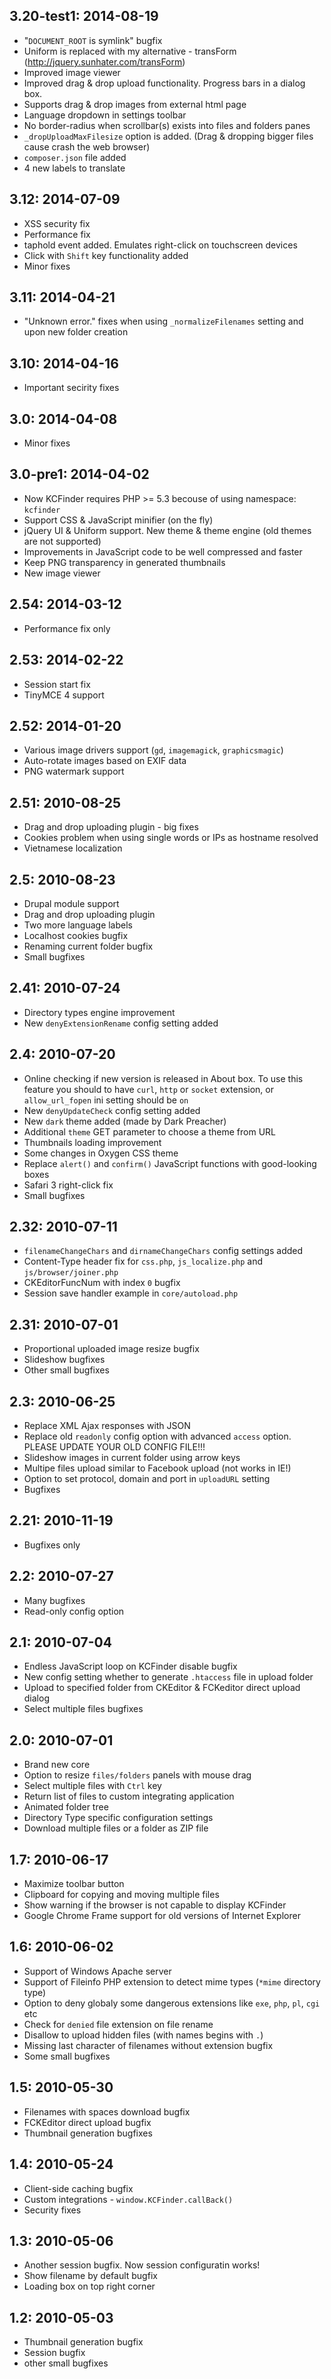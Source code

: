 3.20-test1: 2014-08-19
----------------------
* "`DOCUMENT_ROOT` is symlink" bugfix
* Uniform is replaced with my alternative - transForm (http://jquery.sunhater.com/transForm)
* Improved image viewer
* Improved drag & drop upload functionality. Progress bars in a dialog box.
* Supports drag & drop images from external html page
* Language dropdown in settings toolbar
* No border-radius when scrollbar(s) exists into files and folders panes
* `_dropUploadMaxFilesize` option is added. (Drag & dropping bigger files cause crash the web browser)
* `composer.json` file added
* 4 new labels to translate

3.12: 2014-07-09
----------------
* XSS security fix
* Performance fix
* taphold event added. Emulates right-click on touchscreen devices
* Click with `Shift` key functionality added
* Minor fixes

3.11: 2014-04-21
----------------
* "Unknown error." fixes when using `_normalizeFilenames` setting and upon new folder creation

3.10: 2014-04-16
----------------
* Important secirity fixes

3.0: 2014-04-08
---------------
* Minor fixes

3.0-pre1: 2014-04-02
--------------------
* Now KCFinder requires PHP >= 5.3 becouse of using namespace: `kcfinder`
* Support CSS & JavaScript minifier (on the fly)
* jQuery UI & Uniform support. New theme & theme engine (old themes are not supported)
* Improvements in JavaScript code to be well compressed and faster
* Keep PNG transparency in generated thumbnails
* New image viewer

2.54: 2014-03-12
----------------
* Performance fix only

2.53: 2014-02-22
----------------
* Session start fix
* TinyMCE 4 support

2.52: 2014-01-20
----------------
* Various image drivers support (`gd`, `imagemagick`, `graphicsmagic`)
* Auto-rotate images based on EXIF data
* PNG watermark support

2.51: 2010-08-25
----------------
* Drag and drop uploading plugin - big fixes
* Cookies problem when using single words or IPs as hostname resolved
* Vietnamese localization

2.5: 2010-08-23
---------------
* Drupal module support
* Drag and drop uploading plugin
* Two more language labels
* Localhost cookies bugfix
* Renaming current folder bugfix
* Small bugfixes

2.41: 2010-07-24
----------------
* Directory types engine improvement
* New `denyExtensionRename` config setting added

2.4: 2010-07-20
---------------
* Online checking if new version is released in About box. To use this feature you should to have `curl`, `http` or `socket` extension, or `allow_url_fopen` ini setting should be `on`
* New `denyUpdateCheck` config setting added
* New `dark` theme added (made by Dark Preacher)
* Additional `theme` GET parameter to choose a theme from URL
* Thumbnails loading improvement
* Some changes in Oxygen CSS theme
* Replace `alert()` and `confirm()` JavaScript functions with good-looking boxes
* Safari 3 right-click fix
* Small bugfixes

2.32: 2010-07-11
----------------
* `filenameChangeChars` and `dirnameChangeChars` config settings added
* Content-Type header fix for `css.php`, `js_localize.php` and `js/browser/joiner.php`
* CKEditorFuncNum with index `0` bugfix
* Session save handler example in `core/autoload.php`

2.31: 2010-07-01
----------------
* Proportional uploaded image resize bugfix
* Slideshow bugfixes
* Other small bugfixes

2.3: 2010-06-25
---------------
* Replace XML Ajax responses with JSON
* Replace old `readonly` config option with advanced `access` option. PLEASE UPDATE YOUR OLD CONFIG FILE!!!
* Slideshow images in current folder using arrow keys
* Multipe files upload similar to Facebook upload (not works in IE!)
* Option to set protocol, domain and port in `uploadURL` setting
* Bugfixes

2.21: 2010-11-19
----------------
* Bugfixes only

2.2: 2010-07-27
---------------
* Many bugfixes
* Read-only config option

2.1: 2010-07-04
---------------
* Endless JavaScript loop on KCFinder disable bugfix
* New config setting whether to generate `.htaccess` file in upload folder
* Upload to specified folder from CKEditor & FCKeditor direct upload dialog
* Select multiple files bugfixes

2.0: 2010-07-01
---------------
* Brand new core
* Option to resize `files/folders` panels with mouse drag
* Select multiple files with `Ctrl` key
* Return list of files to custom integrating application
* Animated folder tree
* Directory Type specific configuration settings
* Download multiple files or a folder as ZIP file

1.7: 2010-06-17
---------------
* Maximize toolbar button
* Clipboard for copying and moving multiple files
* Show warning if the browser is not capable to display KCFinder
* Google Chrome Frame support for old versions of Internet Explorer

1.6: 2010-06-02
---------------
* Support of Windows Apache server
* Support of Fileinfo PHP extension to detect mime types (`*mime` directory type)
* Option to deny globaly some dangerous extensions like `exe`, `php`, `pl`, `cgi` etc
* Check for `denied` file extension on file rename
* Disallow to upload hidden files (with names begins with `.`)
* Missing last character of filenames without extension bugfix
* Some small bugfixes

1.5: 2010-05-30
---------------
* Filenames with spaces download bugfix
* FCKEditor direct upload bugfix
* Thumbnail generation bugfixes

1.4: 2010-05-24
---------------
* Client-side caching bugfix
* Custom integrations - `window.KCFinder.callBack()`
* Security fixes

1.3: 2010-05-06
---------------
* Another session bugfix. Now session configuratin works!
* Show filename by default bugfix
* Loading box on top right corner

1.2: 2010-05-03
---------------
* Thumbnail generation bugfix
* Session bugfix
* other small bugfixes
